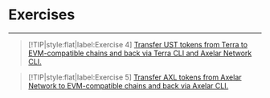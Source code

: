 # Exercises
----

> [!TIP|style:flat|label:Exercise 4]
> [Transfer UST tokens from Terra to EVM-compatible chains and back via Terra CLI and Axelar Network CLI.](/Exercises/exercise-4.md)


> [!TIP|style:flat|label:Exercise 5]
> [Transfer AXL tokens from Axelar Network to EVM-compatible chains and back via Axelar CLI.](/Exercises/exercise-5.md)
